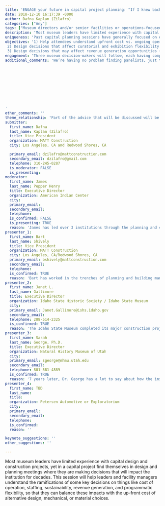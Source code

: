 ```yaml
---
title: 'ENGAGE your future in capital project planning: “If I knew back then, what I know now…”  '
date: 2018-12-10 16:17:39 -0000
author: Dafna Kaplan (Zilafro)
categories: ["Any"]
tags: ["Museum directors and/or senior facilities or operations-focused teams. OR: Anyone whose institution is considering or in the planning phases of a capital project." ]
description: 'Most museum leaders have limited experience with capital design and construction projects, yet in a capital project find themselves in design and planning meetings where they are making decisions that will impact the institution for decades. This session will help leaders and facility managers understand the ramifications of some key decisions on things like cost of operation, staffing, sustainability, revenue generation, and programmatic flexibility, so that they can balance these impacts with the up-front cost of alternative design, mechanical, or material choices.'
uniqueness: 'Past capital planning sessions have generally focused on design for aesthetics or cost, or as far as they have impacted visitorship. This session will give attendees practical decision-making insights that touch bottom line and institutional mission.'
objectives: '1) Help attendees understand upfront cost vs. ongoing operational cost implications of things like i.e.: MEP systems, layout vis a vis staffing requirements, etc…so that they know what questions to ask.
 2) Design decisions that affect curatorial and exhibition flexibility (i.e. types of exhibitions, ability to host traveling exhibitions, etc…)
 3) Design decisions that may affect revenue generation opportunities (i.e. flexible space and/or event-friendly space, cost of including items like prep kitchens vs. revenue upside, etc…)'
engagement: 'Three museum decision-makers will follow, each having completed a project in the last 5 years, and each will take a formal “look-back” at these decisions and others, and specific lessons learned in the process. A museum construction expert (Bart Shively) will share a brief overview of typical alternative design and mechanical decisions that he encounters in museum projects of all sizes. Bart will compare upfront to long-term operating costs and other impacts of such systems and decisions, lending insights from the cost and client experience side. The facilitator will provoke the audience and museum panel to consider and reconsider how their decisions, which may be cost- or operations-based up front, will impact those costs and operations in the long run, etc…'
additional_comments: 'We’re having no problem finding panelists, just the time for the conversations. The final presenter (not yet confirmed) will either be from the Petersen Automotive Museum or the Exploratorium, both of whom are at least a couple of years post-renovation. NHMU has collected “If I did it again” recommendations for the last 20 years from directors who have opened new facilities, which they used heavily throughout planning, design, construction, and opening phases—we will combine that w/MATT’s running document on the subject, and distribute those to all attendees.
  
 








'
other_comments: ''
theme_relationship: 'Part of the advice that will be discussed will be a directive and method of engaging the entire institution across the diversity of departments when making these design decisions, understanding that each decision has long-term ramifications on every department and person on staff.'
submitter:
  first_name: Dafna
  last_name: Kaplan (Zilafro)
  title: Vice President
  organization: MATT Construction
  city: Los Angeles, CA and Redwood Shores, CA

  primary_email: dzilafro@mattconstruction.com
  secondary_email: dzilafro@gmail.com
  telephone: 310-245-0287
  is_moderator: FALSE
  is_presenting: 
moderator:
  first_name: James
  last_name: Pepper Henry
  title: Executive Director
  organization: American Indian Center
  city: 
  primary_email: 
  secondary_email: 
  telephone: 
  is_confirmed: FALSE
  is_presenting: TRUE
  reason: 'James has led over 3 institutions through the planning and construction phases of major capital projects, and as such has tremendous perspective looking back at the impacts of design decisions on the institution from a director’s perspective.'
presenter_1:
  first_name: Bart
  last_name: Shively
  title: Vice President
  organization: MATT Construction
  city: Los Angeles, CA/Redwood Shores, CA
  primary_email: bshively@mattconstruction.com
  secondary_email: 
  telephone: 
  is_confirmed: TRUE
  reason: 'Bart has worked in the trenches of planning and building many museums for MATT Construction, large and small. He has extensive experience with alternative MEP systems, storage solutions, and the kinds of design decisions that are evaluated by museums using world-renowned architects, as they weigh these decisions against current and future costs to the institution. He will be able to frame the discussion in practical terms generally, which will lead well into the specific “how did it play out” conversation by the museum panelists.'
presenter_2:
  first_name: Janet L.
  last_name: Gallimore
  title: Executive Director
  organization: Idaho State Historic Society / Idaho State Museum
  city: 
  primary_email: Janet.Gallimore@ishs.idaho.gov
  secondary_email: 
  telephone: 208-514-2325
  is_confirmed: TRUE
  reason: 'The Idaho State Museum completed its major construction project in the last two years, and they have a fresh perspective on how design decisions affected the institution holistically. Janet will present some tools that they created to make design decisions, an early look-back that discusses their decisions and unexpected follow-ups related to geothermal energy, ADA design, new personnel requirements, and the operational cost of running electrical multi-media systems that were chosen in the design phase.'
presenter_3:
  first_name: Sarah
  last_name: George, Ph.D.
  title: Executive Director
  organization: Natural History Museum of Utah
  city: 
  primary_email: sgeorge@nhmu.utah.edu
  secondary_email: 
  telephone: 801-581-4889
  is_confirmed: TRUE
  reason: '7 years later, Dr. George has a lot to say about how the institution’s design decisions have played out on the operational costs, programmatic considerations, staffing, and other aspects of the museum’s operations. Dr. George will discuss: how important the architectural program was to getting a design that functions appropriately; how a strong business plan gives you good estimates of audience sizes so you can size your space appropriately; how important it is to get a tough business planner to give you a dose of reality so you don’t over-hire at opening; how many systems cost more up front but save you money later (MEP, electronics, landscaping, etc etc etc).'
presenter_4:
  first_name: TBD
  last_name: 
  title: 
  organization: Petersen Automotive or Exploratorium
  city: 
  primary_email: 
  secondary_email: 
  telephone: 
  is_confirmed: 
  reason: ''

keynote_suggestions: ''
other_suggestions: ''

---
```

Most museum leaders have limited experience with capital design and construction projects, yet in a capital project find themselves in design and planning meetings where they are making decisions that will impact the institution for decades. This session will help leaders and facility managers understand the ramifications of some key decisions on things like cost of operation, staffing, sustainability, revenue generation, and programmatic flexibility, so that they can balance these impacts with the up-front cost of alternative design, mechanical, or material choices.